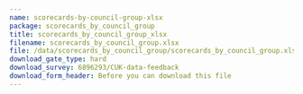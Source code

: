 ```yaml
---
name: scorecards-by-council-group-xlsx
package: scorecards_by_council_group
title: scorecards_by_council_group_xlsx
filename: scorecards_by_council_group.xlsx
file: /data/scorecards_by_council_group/scorecards_by_council_group.xlsx
download_gate_type: hard
download_survey: 6896293/CUK-data-feedback
download_form_header: Before you can download this file
---
```

